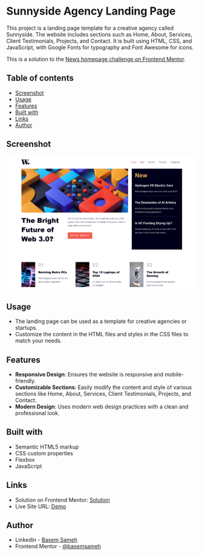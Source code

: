 # Sunnyside Agency Landing Page

This project is a landing page template for a creative agency called Sunnyside. The website includes sections such as Home, About, Services, Client Testimonials, Projects, and Contact. It is built using HTML, CSS, and JavaScript, with Google Fonts for typography and Font Awesome for icons.

This is a solution to the [News homepage challenge on Frontend Mentor](https://www.frontendmentor.io/challenges/news-homepage-H6SWTa1MFl). 

## Table of contents

- [Screenshot](#screenshot)
- [Usage](#usage)
- [Features](#features)
- [Built with](#built-with)
- [Links](#links)
- [Author](#author)

## Screenshot

![Desktop-Preview](./design/desktop-preview.png)

## Usage

- The landing page can be used as a template for creative agencies or startups.
- Customize the content in the HTML files and styles in the CSS files to match your needs.

## Features

- **Responsive Design**: Ensures the website is responsive and mobile-friendly.
- **Customizable Sections**: Easily modify the content and style of various sections like Home, About, Services, Client Testimonials, Projects, and Contact.
- **Modern Design**: Uses modern web design practices with a clean and professional look.

## Built with

- Semantic HTML5 markup
- CSS custom properties
- Flexbox
- JavaScript

## Links

- Solution on Frontend Mentor: [Solution](https://www.frontendmentor.io/solutions/news-homepage-Esv2PbjJ18)
- Live Site URL: [Demo](https://basemsameh.github.io/news-homepage/)

## Author

- Linkedin - [Basem Sameh](https://www.linkedin.com/in/basem-sameh-671b5b212/)
- Frontend Mentor - [@basemsameh](https://www.frontendmentor.io/profile/basemsameh)